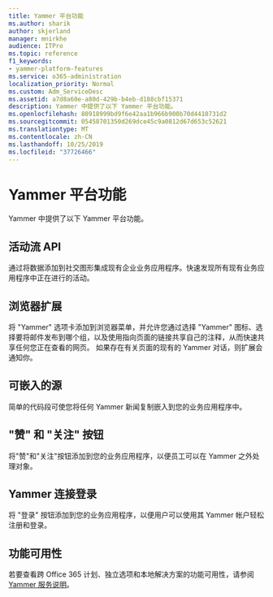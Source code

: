```yaml
---
title: Yammer 平台功能
ms.author: sharik
author: skjerland
manager: mnirkhe
audience: ITPro
ms.topic: reference
f1_keywords:
- yammer-platform-features
ms.service: o365-administration
localization_priority: Normal
ms.custom: Adm_ServiceDesc
ms.assetid: a7d8a60e-a80d-429b-b4eb-d188cbf15371
description: Yammer 中提供了以下 Yammer 平台功能。
ms.openlocfilehash: 80918999bd9f6e42aa1b966b900b70d4410731d2
ms.sourcegitcommit: 05458701350d269dce45c9a0812d67d653c52621
ms.translationtype: MT
ms.contentlocale: zh-CN
ms.lasthandoff: 10/25/2019
ms.locfileid: "37726466"
---
```

# <a name="yammer-platform-features"></a>Yammer 平台功能

Yammer 中提供了以下 Yammer 平台功能。
 
## <a name="activity-stream-api"></a>活动流 API

通过将数据添加到社交图形集成现有企业业务应用程序。快速发现所有现有业务应用程序中正在进行的活动。
  
## <a name="browser-extension"></a>浏览器扩展

将 "Yammer" 选项卡添加到浏览器菜单，并允许您通过选择 "Yammer" 图标、选择要将邮件发布到哪个组，以及使用指向页面的链接共享自己的注释，从而快速共享任何您正在查看的网页。 如果存在有关页面的现有的 Yammer 对话，则扩展会通知你。 

## <a name="embeddable-feeds"></a>可嵌入的源

简单的代码段可使您将任何 Yammer 新闻复制嵌入到您的业务应用程序中。
  
## <a name="like-and-follow-buttons"></a>"赞" 和 "关注" 按钮

将"赞"和"关注"按钮添加到您的业务应用程序，以便员工可以在 Yammer 之外处理对象。
  
## <a name="yammer-connect-login"></a>Yammer 连接登录

将 "登录" 按钮添加到您的业务应用程序，以便用户可以使用其 Yammer 帐户轻松注册和登录。

## <a name="feature-availability"></a>功能可用性

若要查看跨 Office 365 计划、独立选项和本地解决方案的功能可用性，请参阅[Yammer 服务说明](yammer-service-description.md)。
  

